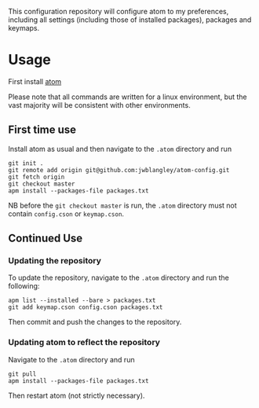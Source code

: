 This configuration repository will configure atom to my preferences, including all settings (including those of installed packages), packages and keymaps.

# Usage
First install [atom](https://atom.io/)

Please note that all commands are written for a linux environment, but the vast majority will be consistent with other environments.

## First time use
Install atom as usual and then navigate to the `.atom` directory and run

```shell
git init .
git remote add origin git@github.com:jwblangley/atom-config.git
git fetch origin
git checkout master
apm install --packages-file packages.txt
```

NB before the `git checkout master` is run, the `.atom` directory must not contain `config.cson` or `keymap.cson`.


## Continued Use

### Updating the repository
To update the repository, navigate to the `.atom` directory and run the following:

```shell
apm list --installed --bare > packages.txt
git add keymap.cson config.cson packages.txt
```

Then commit and push the changes to the repository.

### Updating atom to reflect the repository
Navigate to the `.atom` directory and run

```shell
git pull
apm install --packages-file packages.txt
```

Then restart atom (not strictly necessary).
